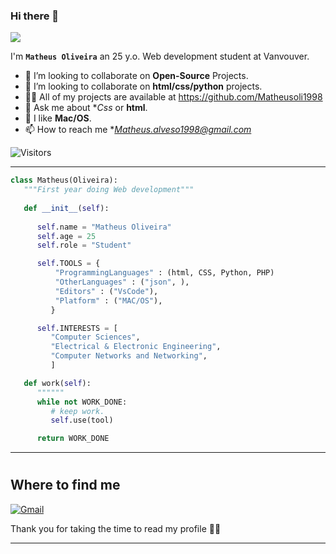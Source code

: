 <!-- TODO: Add class that explains all the tools you use -->

<!-- <a target="blank"><img align="left" src="./assets/patric1.gif" /></a> -->

### Hi there 👋

<p align="left">
 <img src="https://readme-typing-svg.herokuapp.com/?lines=Welcome+to+my+GitHub+Profile!&center=true&width=360&height=30">
</p>

<!-- <a target="blank"><img align="left" src="./assets/profile_pic.gif" /></a> -->


I'm **`Matheus Oliveira`** an 25 y.o. Web development student at Vanvouver.

- 👀 I’m looking to collaborate on **Open-Source** Projects.
- 🐍 I’m looking to collaborate on **html/css/python** projects.
- 👨‍💻 All of my projects are available at https://github.com/Matheusoli1998
- 💬 Ask me about **Css* or **html**.
- 🐧 I like **Mac/OS**.
- 📫 How to reach me **Matheus.alveso1998@gmail.com*

![Visitors](https://api.visitorbadge.io/api/visitors?path=https%3A%2F%2Fgithub.com%2Fn3dal&label=total-visitors&labelColor=%23ba68c8&countColor=%23697689)


<!-- to print thick horizontal line -->
---

```python
class Matheus(Oliveira):
   """First year doing Web development"""
   
   def __init__(self):
     
      self.name = "Matheus Oliveira"
      self.age = 25
      self.role = "Student"

      self.TOOLS = {
          "ProgrammingLanguages" : (html, CSS, Python, PHP)
          "OtherLanguages" : ("json", ),
          "Editors" : ("VsCode"),
          "Platform" : ("MAC/OS"),
         }

      self.INTERESTS = [
         "Computer Sciences",
         "Electrical & Electronic Engineering",
         "Computer Networks and Networking",
         ]

   def work(self):
      """"""
      while not WORK_DONE:
         # keep work.
         self.use(tool)

      return WORK_DONE


```
<!-- to print thick horizontal line -->
---

<!-- to draw horizontal line -->
#
## Where to find me
[![Gmail](https://img.shields.io/badge/Gmail-D14836?style=for-the-badge&logo=gmail&logoColor=white)](mailto:Matheus.alveso1998@gmail.com)


Thank you for taking the time to read my profile 🤣🤣


------
